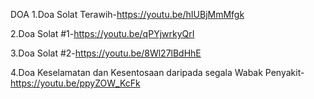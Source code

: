 DOA
   1.Doa Solat Terawih-https://youtu.be/hIUBjMmMfgk
   
   2.Doa Solat #1-https://youtu.be/qPYjwrkyQrI
   
   3.Doa Solat #2-https://youtu.be/8Wl27lBdHhE
   
   4.Doa Keselamatan dan Kesentosaan daripada segala Wabak Penyakit-https://youtu.be/ppyZOW_KcFk
   
